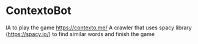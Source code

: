# ContextoBot
IA to play the game https://contexto.me/
A crawler that uses spacy library (https://spacy.io/) to find similar words and finish the game
